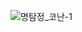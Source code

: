 ![명탐정_코난-1](https://github.com/zelkovahill/OJ/assets/127643365/77f78b5f-1a82-477b-9848-0c3c03d24841)
